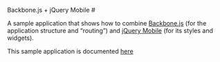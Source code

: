  Backbone.js + jQuery Mobile #

A sample application that shows how to combine [Backbone.js](http://documentcloud.github.com/backbone/) (for the application structure and “routing”) and [jQuery Mobile](http://jquerymobile.com/) (for its styles and widgets).

This sample application is documented [here]( http://coenraets.org/blog/2012/03/using-backbone-js-with-jquery-mobile)